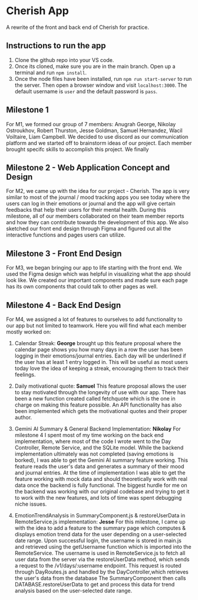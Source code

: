 # Cherish App

A rewrite of the front and back end of Cherish for practice.
## Instructions to run the app

1. Clone the github repo into your VS code.
2. Once its cloned, make sure you are in the main branch. Open up a terminal and run `npm install`.
3. Once the node files have been installed, run `npm run start-server` to run the server. Then open a browser window and visit `localhost:3000`. The default username is `user` and the default password is `pass`. 

## Milestone 1

For M1, we formed our group of 7 members: Anugrah George, Nikolay Ostroukhov, Robert Thurston, Jesse Goldman, Samuel Hernandez, Wacil Voiltaire, Liam Campbell. We decided to use discord as our communication platform and we started off to brainstorm ideas of our project. Each member brought specifc skills to accomplish this project. We finally

## Milestone 2 - Web Application Concept and Design

For M2, we came up with the idea for our project - Cherish. The app is very similar to most of the journal / mood tracking apps you see today where the users can log in their emotions or journal and the app will give certain feedbacks that help their users for their mental health. During this milestone, all of our members collaborated on their team member reports and how they can contribute towards the development of this app. We also sketched our front end design through Figma and figured out all the interactive functions and pages users can utilize.

## Milestone 3 - Front End Design

For M3, we began bringing our app to life starting with the front end. We used the Figma design which was helpful in visualizing what the app should look like. We created our important components and made sure each page has its own components that could talk to other pages as well.

## Milestone 4 - Back End Design

For M4, we assigned a lot of features to ourselves to add functionality to our app but not limited to teamwork. Here you will find what each member mostly worked on:

1. Calendar Streak: **George** brought up this feature proposal where the calendar page shows you how many days in a row the user has been logging in their emotions/journal entries. Each day will be underlined if the user has at least 1 entry logged in. This will be useful as most users today love the idea of keeping a streak, encouraging them to track their feelings.

2. Daily motivational quote: **Samuel** This feature proposal allows the user to stay motivated through the longevity of use with our app. There has been a new function created called fetchquote which is the one in charge on making this feature possible. An API functionality has also been implemented which gets the motivational quotes and their proper author.

3. Gemini AI Summary & General Backend Implementation: **Nikolay** For milestone 4 I spent most of my time working on the back end implementation, where most of the code I wrote went to the Day Controller, Remote Service, and the SQLite model. While the backend implementation ultimately was not completed (saving emotions is borked), I was able to get the Gemini AI summary feature working. This feature reads the user's data and generates a summary of their mood and journal entries. At the time of implementation I was able to get the feature working with mock data and should theoretically work with real data once the backend is fully functional. The biggest hurdle for me on the backend was working with our original codebase and trying to get it to work with the new features, and lots of time was spent debugging niche issues.

4. EmotionTrendAnalysis in SummaryComponent.js & restoreUserData in RemoteService.js implementation: **Jesse** For this milestone, I came up with the idea to add a feature to the summary page which computes & displays emotion trend data for the user depending on a user-selected date range. Upon successful login, the username is stored in main.js and retrieved using the getUsername function which is imported into the RemoteService. The username is used in RemoteService.js to fetch all user data from the server via the restoreUserData method, which sends a request to the /v1/days/:username endpoint. This request is routed through DayRoutes.js and handled by the DayController,which retrieves the user's data from the database The SummaryComponent then calls DATABASE.restoreUserData to get and process this data for trend analysis based on the user-selected date range. 
